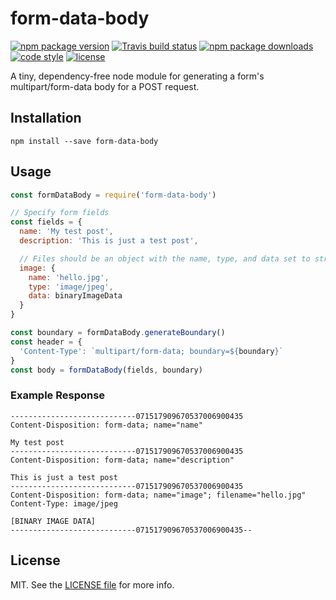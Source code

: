 # form-data-body

[![npm package version](https://img.shields.io/npm/v/form-data-body.svg?style=flat-square)](https://www.npmjs.com/package/form-data-body)
[![Travis build status](https://img.shields.io/travis/kodie/form-data-body.svg?style=flat-square)](https://travis-ci.org/kodie/form-data-body)
[![npm package downloads](https://img.shields.io/npm/dt/form-data-body.svg?style=flat-square)](https://www.npmjs.com/package/form-data-body)
[![code style](https://img.shields.io/badge/code_style-standard-yellow.svg?style=flat-square)](https://github.com/standard/standard)
[![license](https://img.shields.io/github/license/kodie/form-data-body.svg?style=flat-square)](license.md)

A tiny, dependency-free node module for generating a form's multipart/form-data body for a POST request.

## Installation

```shell
npm install --save form-data-body
```

## Usage

```js
const formDataBody = require('form-data-body')

// Specify form fields
const fields = {
  name: 'My test post',
  description: 'This is just a test post',

  // Files should be an object with the name, type, and data set to strings
  image: {
    name: 'hello.jpg',
    type: 'image/jpeg',
    data: binaryImageData
  }
}

const boundary = formDataBody.generateBoundary()
const header = {
  'Content-Type': `multipart/form-data; boundary=${boundary}`
}
const body = formDataBody(fields, boundary)
```

### Example Response

```
----------------------------071517909670537006900435
Content-Disposition: form-data; name="name"

My test post
----------------------------071517909670537006900435
Content-Disposition: form-data; name="description"

This is just a test post
----------------------------071517909670537006900435
Content-Disposition: form-data; name="image"; filename="hello.jpg"
Content-Type: image/jpeg

[BINARY IMAGE DATA]
----------------------------071517909670537006900435--
```

## License
MIT. See the [LICENSE file](LICENSE.md) for more info.
